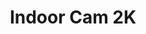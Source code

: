 ---
date_added: 2023-08-20
vendor: Eufy
title: Indoor Cam 2K
category: camera
zigbeemodel: ['C120']
compatible: [wifi]
mlink: https://uk.eufy.com/products/t8400
---